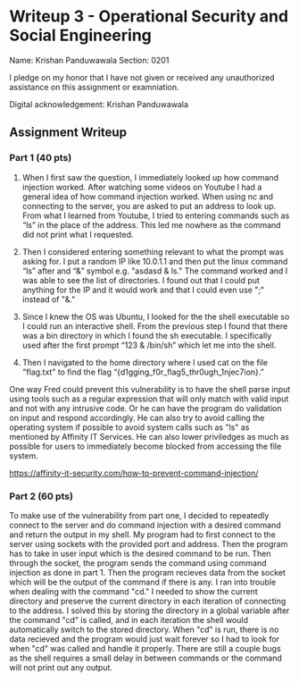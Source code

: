 # Writeup 3 - Operational Security and Social Engineering

Name: Krishan Panduwawala
Section: 0201

I pledge on my honor that I have not given or received any unauthorized assistance on this assignment or examniation.

Digital acknowledgement: Krishan Panduwawala

## Assignment Writeup

### Part 1 (40 pts)

1. When I first saw the question, I immediately looked up how command injection worked. After watching some videos on Youtube I had a general idea of how command injection worked. When using nc and connecting to the server, you are asked to put an address to look up. From what I learned from Youtube, I tried to entering commands such as “ls” in the place of the address. This led me nowhere as the command did not print what I requested. 

2. Then I considered entering something relevant to what the prompt was asking for. I put a random IP like 10.0.1.1 and then put the linux command “ls” after and “&” symbol e.g. "asdasd & ls." The command worked and I was able to see the list of directories. I found out that I could put anything for the IP and it would work and that I could even use ";" instead of "&."

3. Since I knew the OS was Ubuntu, I looked for the the shell executable so I could run an interactive shell. From the previous step I found that there was a bin directory in which I found the sh executable. I specifically used after the first prompt “123 & /bin/sh” which let me into the shell.

4. Then I navigated to the home directory where I used cat on the file "flag.txt" to find the flag “{d1gging_f0r_flag5_thr0ugh_1njec7ion}.”

One way Fred could prevent this vulnerability is to have the shell parse input using tools such as a regular expression that will only match with valid input and not with any intrusive code. Or he can have the program do validation on input and respond accordingly. He can also try to avoid calling the operating system if possible to avoid system calls such as "ls" as mentioned by Affinity IT Services. He can also lower priviledges as much as possible for users to immediately become blocked from accessing the file system.


https://affinity-it-security.com/how-to-prevent-command-injection/


### Part 2 (60 pts)

To make use of the vulnerability from part one, I decided to repeatedly connect to the server and do command injection with a desired command and return the output in my shell. My program had to first connect to the server using sockets with the provided port and address. Then the program has to take in user input which is the desired command to be run. Then through the socket, the program sends the command using command injection as done in part 1. Then the program recieves data from the socket which will be the output of the command if there is any. I ran into trouble when dealing with the command "cd." I needed to show the current directory and preserve the current directory in each iteration of connecting to the address. I solved this by storing the directory in a global variable after the command "cd" is called, and in each iteration the shell would automatically switch to the stored directory. When "cd" is run, there is no data recieved and the program would just wait forever so I had to look for when "cd" was called and handle it properly. There are still a couple bugs as the shell requires a small delay in between commands or the command will not print out any output. 
